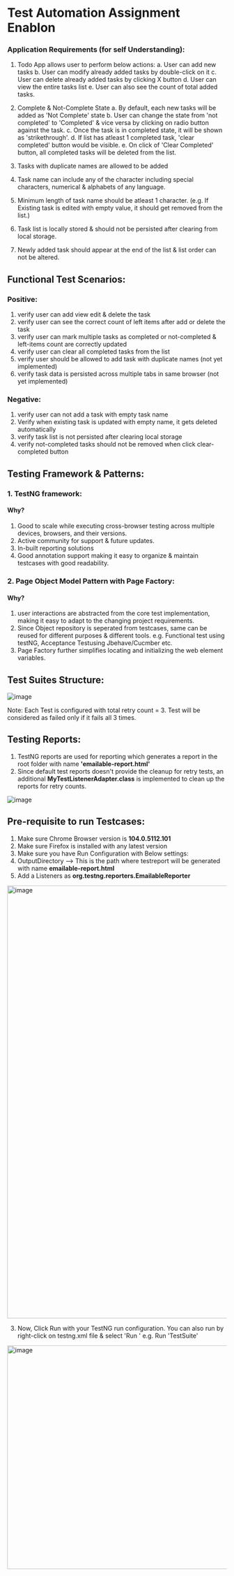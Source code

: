 # Test Automation Assignment Enablon

### Application Requirements (for self Understanding):
1. Todo App allows user to perform below actions:
   a. User can add new tasks
   b. User can modify already added tasks by double-click on it
   c. User can delete already added tasks by clicking X button
   d. User can view the entire tasks list
   e. User can also see the count of total added tasks.

2. Complete & Not-Complete State
   a. By default, each new tasks will be added as 'Not Complete' state
   b. User can change the state from 'not completed' to 'Completed' & vice versa by clicking on radio button against the task.
   c. Once the task is in completed state, it will be shown as 'strikethrough'.
   d. If list has atleast 1 completed task, 'clear completed' button would be visible.
   e. On click of 'Clear Completed' button, all completed tasks will be deleted from the list.

3. Tasks with duplicate names are allowed to be added
4. Task name can include any of the character including special characters, numerical & alphabets of any language.
5. Minimum length of task name should be atleast 1 character. (e.g. If Existing task is edited with empty value, it should get removed from the list.)
6. Task list is locally stored & should not be persisted after clearing from local storage.
7. Newly added task should appear at the end of the list & list order can not be altered.


## Functional Test Scenarios:

### Positive:
1. verify user can add view edit & delete the task
2. verify user can see the correct count of left items after add or delete the task
3. verify user can mark multiple tasks as completed or not-completed & left-items count are correctly updated
4. verify user can clear all completed tasks from the list
5. verify user should be allowed to add task with duplicate names (not yet implemented)
6. verify task data is persisted across multiple tabs in same browser (not yet implemented)

### Negative: ###
1. verify user can not add a task with empty task name
2. Verify when existing task is updated with empty name, it gets deleted automatically
3. verify task list is not persisted after clearing local storage
4. verify not-completed tasks should not be removed when click clear-completed button

## Testing Framework & Patterns:
### 1. TestNG framework:
#### Why?
1. Good to scale while executing cross-browser testing across multiple devices, browsers, and their versions.
2. Active community for support & future updates.
3. In-built reporting solutions 
4. Good annotation support making it easy to organize & maintain testcases with good readability.

### 2. Page Object Model Pattern with Page Factory:
#### Why?
1. user interactions are abstracted from the core test implementation, making it easy to adapt to the changing project requirements.
2. Since Object repository is seperated from testcases, same can be reused for different purposes & different tools. e.g. Functional test using testNG, Acceptance Testusing Jbehave/Cucmber etc.
3. Page Factory further simplifies locating and initializing the web element variables.

## Test Suites Structure:

![image](https://user-images.githubusercontent.com/42365090/188407176-5095f8b3-9d17-4fb0-a0f4-89af4efc376d.png)

Note: Each Test is configured with total retry count = 3. Test will be considered as failed only if it fails all 3 times.

## Testing Reports:
1. TestNG reports are used for reporting which generates a report in the root folder with name **'emailable-report.html'**
2. Since default test reports doesn't provide the cleanup for retry tests, an additional **MyTestListenerAdapter.class** is implemented to clean up the reports for retry counts.

![image](https://user-images.githubusercontent.com/42365090/188405730-a5eebf68-14ea-4506-8d8b-c6a261ead40a.png)


## Pre-requisite to run Testcases: 
1. Make sure Chrome Browser version is **104.0.5112.101**
2. Make sure Firefox is installed with any latest version
2. Make sure you have Run Configuration with Below settings: 
1. OutputDirectory --> This is the path where testreport will be generated with name **emailable-report.html**
2. Add a Listeners as **org.testng.reporters.EmailableReporter**
<img width="991" alt="image" src="https://user-images.githubusercontent.com/42365090/188408121-fbe54d2b-c82a-4a59-b114-db1882d602c7.png">

3. Now, Click Run with your TestNG run configuration. 
You can also run by right-click on testng.xml file & select 'Run <configuration name>'  e.g. Run 'TestSuite' 
<img width="512" alt="image" src="https://user-images.githubusercontent.com/42365090/188409176-9708ceae-362d-4588-a151-b89cae728ced.png">
